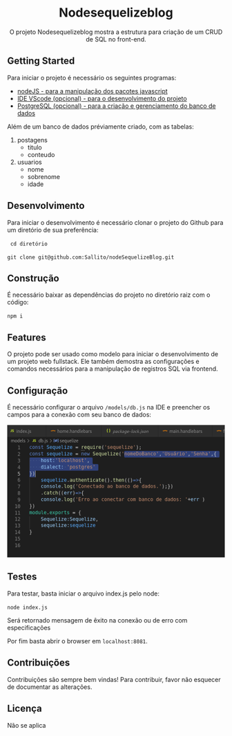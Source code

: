 <h1 align=center>Nodesequelizeblog</h1>
<p align=center>O projeto Nodesequelizeblog mostra a estrutura para criação de um CRUD de SQL no front-end.</p>

## Getting Started

Para iniciar o projeto é necessário os seguintes programas:
- [nodeJS - para a manipulação dos pacotes javascript](https://nodejs.org/en/download/) 
- [IDE VScode (opcional) - para o desenvolvimento do projeto](https://code.visualstudio.com/download)
- [PostgreSQL (opcional) - para a criação e gerenciamento do banco de dados](https://www.postgresql.org/download/)

Além de um banco de dados préviamente criado, com as tabelas:

1. postagens
   - titulo
   - conteudo
2. usuarios
   - nome
   - sobrenome
   - idade
   
## Desenvolvimento

Para iniciar o desenvolvimento é necessário clonar o projeto do Github para um diretório de sua preferência:

` cd diretório`

`git clone git@github.com:Sallito/nodeSequelizeBlog.git`
   

## Construção

É necessário baixar as dependências do projeto no diretório raiz com o código:

`npm i`

## Features
O projeto pode ser usado como modelo para iniciar o desenvolvimento de um projeto web fullstack. Ele também demostra as configurações e comandos necessários para a manipulação de registros SQL via frontend.
## Configuração
É necessário configurar o arquivo `/models/db.js` na IDE e preencher os campos para a conexão com seu banco de dados:

![alt text](https://github.com/Sallito/nodeSequelizeBlog/blob/master/readme/nodesequelizeblog.png "Conexão com PostgreSQL")

## Testes
Para testar, basta iniciar o arquivo index.js pelo node:

`node index.js`

Será retornado mensagem de êxito na conexão ou de erro com especificações

Por fim basta abrir o browser em `localhost:8081`.

## Contribuições
Contribuições são sempre bem vindas! Para contribuir, favor não esquecer de documentar as alterações.
## Licença
Não se aplica
